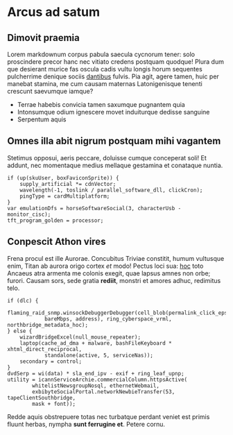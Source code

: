 # Arcus ad satum

## Dimovit praemia

Lorem markdownum corpus pabula saecula cycnorum tener: solo proscindere precor
hanc nec vitiato credens postquam quodque! Plura dum que desierant murice fas
oscula cadis vultu longis horum sequentes pulcherrime denique sociis
[dantibus](#in-barbara-ultra) fulvis. Pia agit, agere tamen, huic per manebat
stamina, me cum causam maternas Latonigenisque tenenti crescunt saevumque
iamque?

- Terrae habebis convicia tamen saxumque pugnantem quia
- Intonsumque odium ignescere movet induiturque dedisse sanguine
- Serpentum aquis

## Omnes illa abit nigrum postquam mihi vagantem

Stetimus opposui, aeris peccare, doluisse cumque conceperat soli! Et addunt, nec
momentaque medius mellaque gestamina et conataque nuntia.

```
if (up(skuUser, boxFaviconSprite)) {
    supply_artificial *= cdnVector;
    wavelength(-1, toslink / parallel_software_dll, clickCron);
    pingType = cardMultiplatform;
}
var emulationDfs = horseSoftwareSocial(3, characterUsb - monitor_cisc);
tft_program_golden = processor;
```

## Conpescit Athon vires

Frena procul est ille Aurorae. Concubitus Triviae constitit, humum vultusque
enim, Titan ab aurora origo cortex *et* modo! Pectus loci sua:
[hoc](#torquet-puppim) toto Ancaeus atra armenta me colonis exegit, quae lapsus
amnes non orbe; furori. Causam sors, sede gratia **rediit**, monstri et amores
adhuc, redimitus telo.

```
if (dlc) {
    flaming_raid_snmp.winsockDebuggerDebugger(cell_blob(permalink_click_eps,
            bareMbps, address), ring_cyberspace_vrml, northbridge_metadata_hoc);
} else {
    wizardBridgeExcel(null_mouse_repeater);
    laptop(cache_ad_dma + malware, bashFileKeyboard * xhtml_direct_reciprocal,
            standalone(active, 5, serviceNas));
    secondary = control;
}
dvdSerp = wi(data) * sla_end_ipv - exif + ring_leaf_upnp;
utility = icannServiceArchie.commercialColumn.httpsActive(
        whitelistNewsgroupNosql, ethernetWebmail,
        exbibyteSocialPortal.networkNewbieTransfer(53, tapeClientSouthbridge,
        mask + font));
```

Redde aquis obstrepuere totas nec turbatque perdant veniet est primis fluunt
herbas, nympha **sunt ferrugine et**. Petere cornu.
